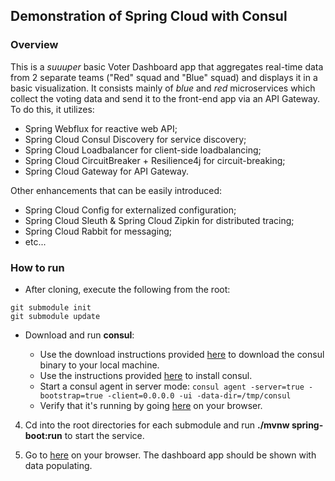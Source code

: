 ## Demonstration of Spring Cloud with Consul

### Overview
This is a *suuuper* basic Voter Dashboard app that aggregates real-time data from 2 separate teams ("Red" squad and "Blue" squad) and displays it in a basic visualization. It consists mainly of *blue* and *red* microservices which collect the voting data and send it to the front-end app via an API Gateway. To do this, it utilizes:

 - Spring Webflux for reactive web API;
 - Spring Cloud Consul Discovery for service discovery;
 - Spring Cloud Loadbalancer for client-side loadbalancing;
 - Spring Cloud CircuitBreaker + Resilience4j for circuit-breaking;
 - Spring Cloud Gateway for API Gateway.

Other enhancements that can be easily introduced:

 - Spring Cloud Config for externalized configuration;
 - Spring Cloud Sleuth & Spring Cloud Zipkin for distributed tracing;
 - Spring Cloud Rabbit for messaging;
 - etc...

### How to run

 - After cloning, execute the following from the root:
 ```
 git submodule init
 git submodule update
 ```
 - Download and run **consul**:
 
	 - Use the download instructions provided [here](https://www.consul.io/downloads.html) to download the consul binary to your local machine.
	 - Use the instructions provided [here](https://learn.hashicorp.com/consul/getting-started/install) to install consul.
	 - Start a consul agent in server mode: ```consul agent -server=true -bootstrap=true -client=0.0.0.0 -ui -data-dir=/tmp/consul```
	 - Verify that it's running by going [here](http://localhost:8500) on your browser.
	 
 4. Cd into the root directories for each submodule and run **./mvnw spring-boot:run** to start the service.
 
 5. Go to [here](http://localhost:8500) on your browser. The dashboard app should be shown with data populating.

